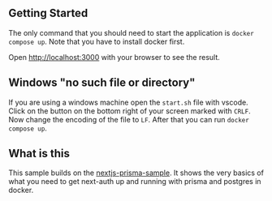 ## Getting Started

The only command that you should need to start the application is `docker compose up`.
Note that you have to install docker first.

Open [http://localhost:3000](http://localhost:3000) with your browser to see the result.

## Windows "no such file or directory"

If you are using a windows machine open the `start.sh` file with vscode. Click on the button on the bottom right of your screen marked with `CRLF`. Now change the encoding of the file to `LF`. After that you can run `docker compose up`.

## What is this

This sample builds on the [nextjs-prisma-sample](https://github.com/luisthieme/nextjs-prisma). It shows the very basics of what you need to get next-auth up and running with prisma and postgres in docker.
